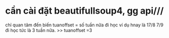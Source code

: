 # cần cài đặt beautifullsoup4, gg api///
chỉ quan tâm đến biến tuanoffset =  số tuần nữa đi học 
ví dụ hnay là 17/8 7/9 đi học tức là 3 tuần nữa. >> tuanoffset =3
